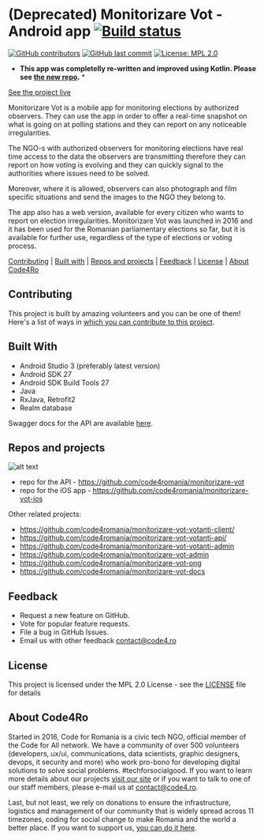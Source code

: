 # (Deprecated) Monitorizare Vot - Android app [![Build status](https://build.appcenter.ms/v0.1/apps/7d692b49-87ab-4758-ab26-b4091b4f8bb3/branches/master/badge)](https://appcenter.ms)

[![GitHub contributors](https://img.shields.io/github/contributors/code4romania/monitorizare-vot-android.svg?style=for-the-badge)](https://github.com/code4romania/monitorizare-vot-android/graphs/contributors) [![GitHub last commit](https://img.shields.io/github/last-commit/code4romania/monitorizare-vot-android.svg?style=for-the-badge)](https://github.com/code4romania/monitorizare-vot-android/commits/master) [![License: MPL 2.0](https://img.shields.io/badge/license-MPL%202.0-brightgreen.svg?style=for-the-badge)](https://opensource.org/licenses/MPL-2.0)

* **This app was completelly re-written and improved using Kotlin. Please see [the new repo](https://github.com/code4romania/mon-vot-android-kotlin).** *

[See the project live](http://monitorizarevot.ro/)

Monitorizare Vot is a mobile app for monitoring elections by authorized observers. They can use the app in order to offer a real-time snapshot on what is going on at polling stations and they can report on any noticeable irregularities. 

The NGO-s with authorized observers for monitoring elections have real time access to the data the observers are transmitting therefore they can report on how voting is evolving and they can quickly signal to the authorities where issues need to be solved. 

Moreover, where it is allowed, observers can also photograph and film specific situations and send the images to the NGO they belong to. 

The app also has a web version, available for every citizen who wants to report on election irregularities. Monitorizare Vot was launched in 2016 and it has been used for the Romanian parliamentary elections so far, but it is available for further use, regardless of the type of elections or voting process. 

[Contributing](#contributing) | [Built with](#built-with) | [Repos and projects](#repos-and-projects) | [Feedback](#feedback) | [License](#license) | [About Code4Ro](#about-code4ro)

## Contributing

This project is built by amazing volunteers and you can be one of them! Here's a list of ways in [which you can contribute to this project](.github/CONTRIBUTING.MD).

## Built With

* Android Studio 3 (preferably latest version)
* Android SDK 27
* Android SDK Build Tools 27  
* Java
* RxJava, Retrofit2
* Realm database

Swagger docs for the API are available [here](https://mv-mobile-prod.azurewebsites.net/swagger/ui/index.html).

## Repos and projects

![alt text](https://raw.githubusercontent.com/code4romania/monitorizare-vot-android/develop/MV%20solutions.png)

- repo for the API - https://github.com/code4romania/monitorizare-vot
- repo for the iOS app - https://github.com/code4romania/monitorizare-vot-ios

Other related projects:

- https://github.com/code4romania/monitorizare-vot-votanti-client/
- https://github.com/code4romania/monitorizare-vot-votanti-api/
- https://github.com/code4romania/monitorizare-vot-votanti-admin
- https://github.com/code4romania/monitorizare-vot-admin
- https://github.com/code4romania/monitorizare-vot-ong
- https://github.com/code4romania/monitorizare-vot-docs

## Feedback

* Request a new feature on GitHub.
* Vote for popular feature requests.
* File a bug in GitHub Issues.
* Email us with other feedback contact@code4.ro

## License

This project is licensed under the MPL 2.0 License - see the [LICENSE](LICENSE) file for details

## About Code4Ro

Started in 2016, Code for Romania is a civic tech NGO, official member of the Code for All network. We have a community of over 500 volunteers (developers, ux/ui, communications, data scientists, graphic designers, devops, it security and more) who work pro-bono for developing digital solutions to solve social problems. #techforsocialgood. If you want to learn more details about our projects [visit our site](https://www.code4.ro/en/) or if you want to talk to one of our staff members, please e-mail us at contact@code4.ro.

Last, but not least, we rely on donations to ensure the infrastructure, logistics and management of our community that is widely spread across 11 timezones, coding for social change to make Romania and the world a better place. If you want to support us, [you can do it here](https://code4.ro/en/donate/).
